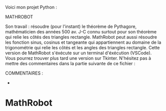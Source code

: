 Voici mon projet Python :                                                       

MATHROBOT

Son travail : résoudre (pour l'instant) le théorème de Pythagore, mathématicien 
des années 500 av. J-C connu surtout pour son théorème qui relie les côtés des 
triangles rectangle. MathRobot peut aussi résoudre les fonction sinus, cosinus et 
tangeante qui appartiennent au domaine de la trigonométrie qui relie les côtés
et les angles des triangles rectangle. Cette version de MathRobot s'éxécute sur
un terminal d'éxécution (VSCode). Vous pourrez trouver plus tard une version
sur Tkinter.
N'hésitez pas à mettre des commentaires dans la partie suivante de ce fichier :

COMMENTAIRES :

- 

# MathRobot
